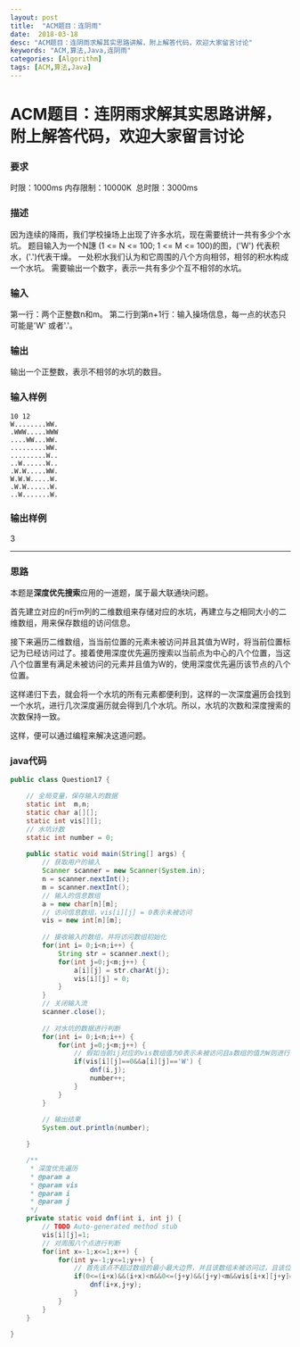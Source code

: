 ```yaml
---
layout: post
title:  "ACM题目：连阴雨"
date:  2018-03-18
desc: "ACM题目：连阴雨求解其实思路讲解，附上解答代码，欢迎大家留言讨论"
keywords: "ACM,算法,Java,连阴雨"
categories: [Algorithm]
tags: [ACM,算法,Java]
---
```

# ACM题目：连阴雨求解其实思路讲解，附上解答代码，欢迎大家留言讨论

### 要求
时限：1000ms 内存限制：10000K  总时限：3000ms
### 描述
因为连续的降雨，我们学校操场上出现了许多水坑，现在需要统计一共有多少个水坑。
题目输入为一个N譓 (1 <= N <= 100; 1 <= M <= 100)的图，('W') 代表积水，('.')代表干燥。
一处积水我们认为和它周围的八个方向相邻，相邻的积水构成一个水坑。
需要输出一个数字，表示一共有多少个互不相邻的水坑。
### 输入
第一行：两个正整数n和m。
第二行到第n+1行：输入操场信息，每一点的状态只可能是'W' 或者'.'。

### 输出
输出一个正整数，表示不相邻的水坑的数目。
 
### 输入样例
```
10 12
W........WW.
.WWW.....WWW
....WW...WW.
.........WW.
.........W..
..W......W..
.W.W.....WW.
W.W.W.....W.
.W.W......W.
..W.......W.
```
### 输出样例
3

---
### 思路
本题是**深度优先搜索**应用的一道题，属于最大联通块问题。

首先建立对应的n行m列的二维数组来存储对应的水坑，再建立与之相同大小的二维数组，用来保存数组的访问信息。

接下来遍历二维数组，当当前位置的元素未被访问并且其值为W时，将当前位置标记为已经访问过了。接着使用深度优先遍历搜索以当前点为中心的八个位置，当这八个位置里有满足未被访问的元素并且值为W的，使用深度优先遍历该节点的八个位置。

这样递归下去，就会将一个水坑的所有元素都便利到，这样的一次深度遍历会找到一个水坑，进行几次深度遍历就会得到几个水坑。所以，水坑的次数和深度搜索的次数保持一致。

这样，便可以通过编程来解决这道问题。

### java代码
``` java
public class Question17 {

	// 全局变量，保存输入的数据
	static int  m,n;
	static char a[][];
	static int vis[][];
	// 水坑计数
	static int number = 0;
	
	public static void main(String[] args) {
		// 获取用户的输入
		Scanner scanner = new Scanner(System.in);
		n = scanner.nextInt();
		m = scanner.nextInt();
		// 输入的信息数组
		a = new char[n][m];
		// 访问信息数组，vis[i][j] = 0表示未被访问
		vis = new int[n][m];
		
		// 接收输入的数组，并将访问数组初始化
		for(int i= 0;i<n;i++) {
			String str = scanner.next();
			for(int j=0;j<m;j++) {
				a[i][j] = str.charAt(j);
				vis[i][j] = 0;
			}
		}
		// 关闭输入流
		scanner.close();
		
		// 对水坑的数据进行判断
		for(int i= 0;i<n;i++) {
			for(int j=0;j<m;j++) {
				// 假如当前ij对应的vis数组值为0表示未被访问且a数组的值为W则进行一次深度优先遍历，计数值加一
				if(vis[i][j]==0&&a[i][j]=='W') {
					dnf(i,j);
					number++;
				}
			}
		}
		
		// 输出结果
		System.out.println(number);

	}

	/**
	 * 深度优先遍历
	 * @param a
	 * @param vis
	 * @param i
	 * @param j
	 */
	private static void dnf(int i, int j) {
		// TODO Auto-generated method stub
		vis[i][j]=1;
		// 对周围八个点进行判断
		for(int x=-1;x<=1;x++) {
			for(int y=-1;y<=1;y++) {
				// 首先该点不超过数组的最小最大边界，并且该数组未被访问过，且该位置的a数组为w
				if(0<=(i+x)&&(i+x)<n&&0<=(j+y)&&(j+y)<m&&vis[i+x][j+y]==0&&a[i+x][j+y]=='W') {
					dnf(i+x,j+y);
				}
			}
		}
	}

}

```